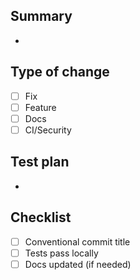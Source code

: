 ## Summary

- 

## Type of change
- [ ] Fix
- [ ] Feature
- [ ] Docs
- [ ] CI/Security

## Test plan
- 

## Checklist
- [ ] Conventional commit title
- [ ] Tests pass locally
- [ ] Docs updated (if needed)
